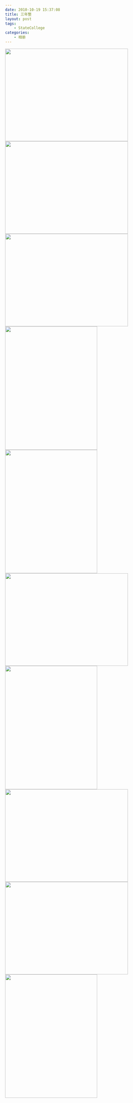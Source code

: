 ```yaml
---
date: 2010-10-19 15:37:08
title: 三年整
layout: post
tags:
    - StateCollege
categories:
    - 相册
---
```

<!--more-->

<a href="http://pic.ztpala.com/wp-content/uploads/2010/10/IMG_0555.jpg"><img src="http://pic.ztpala.com/wp-content/uploads/2010/10/IMG_0555-400x300.jpg" alt="" title="IMG_0555" width="400" height="300" class="aligncenter size-medium wp-image-4462" /></a>
<a href="http://pic.ztpala.com/wp-content/uploads/2010/10/IMG_0556.jpg"><img src="http://pic.ztpala.com/wp-content/uploads/2010/10/IMG_0556-400x300.jpg" alt="" title="IMG_0556" width="400" height="300" class="aligncenter size-medium wp-image-4461" /></a>
<a href="http://pic.ztpala.com/wp-content/uploads/2010/10/IMG_0558.jpg"><img src="http://pic.ztpala.com/wp-content/uploads/2010/10/IMG_0558-400x300.jpg" alt="" title="IMG_0558" width="400" height="300" class="aligncenter size-medium wp-image-4459" /></a>
<a href="http://pic.ztpala.com/wp-content/uploads/2010/10/IMG_0566.jpg"><img src="http://pic.ztpala.com/wp-content/uploads/2010/10/IMG_0566-300x400.jpg" alt="" title="IMG_0566" width="300" height="400" class="aligncenter size-medium wp-image-4458" /></a>
<a href="http://pic.ztpala.com/wp-content/uploads/2010/10/IMG_0599.jpg"><img src="http://pic.ztpala.com/wp-content/uploads/2010/10/IMG_0599-300x400.jpg" alt="" title="IMG_0599" width="300" height="400" class="aligncenter size-medium wp-image-4457" /></a>
<a href="http://pic.ztpala.com/wp-content/uploads/2010/10/IMG_0298.jpg"><img src="http://pic.ztpala.com/wp-content/uploads/2010/10/IMG_0298-400x300.jpg" alt="" title="IMG_0298" width="400" height="300" class="aligncenter size-medium wp-image-4460" /></a>
<a href="http://pic.ztpala.com/wp-content/uploads/2010/10/IMG_0607.jpg"><img src="http://pic.ztpala.com/wp-content/uploads/2010/10/IMG_0607-300x400.jpg" alt="" title="IMG_0607" width="300" height="400" class="aligncenter size-medium wp-image-4456" /></a>
<a href="http://pic.ztpala.com/wp-content/uploads/2010/10/IMG_0933.jpg"><img src="http://pic.ztpala.com/wp-content/uploads/2010/10/IMG_0933-400x300.jpg" alt="" title="IMG_0933" width="400" height="300" class="aligncenter size-medium wp-image-4455" /></a>
<a href="http://pic.ztpala.com/wp-content/uploads/2010/10/IMG_0934.jpg"><img src="http://pic.ztpala.com/wp-content/uploads/2010/10/IMG_0934-400x300.jpg" alt="" title="IMG_0934" width="400" height="300" class="aligncenter size-medium wp-image-4454" /></a>
<a href="http://pic.ztpala.com/wp-content/uploads/2010/10/IMG_0936.jpg"><img src="http://pic.ztpala.com/wp-content/uploads/2010/10/IMG_0936-300x400.jpg" alt="" title="IMG_0936" width="300" height="400" class="aligncenter size-medium wp-image-4453" /></a>
